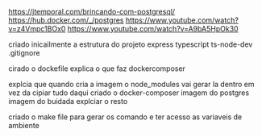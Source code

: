 https://jtemporal.com/brincando-com-postgresql/
https://hub.docker.com/_/postgres
https://www.youtube.com/watch?v=z4Vmpc1BOx0
https://www.youtube.com/watch?v=A9bA5HpOk30


criado inicailmente a estrutura do projeto
    express
    typescript
    ts-node-dev
    .gitignore

cirado o dockefile
    explica o que faz
    dockercomposer

explcia que quando cria a imagem o node_modules vai gerar la dentro em vez da cipiar tudo daqui
criado o docker-composer
imagem do postgres
    imagem do buidada
    explciar o resto

criado o make file para gerar os comando e ter acesso as variaveis de ambiente
